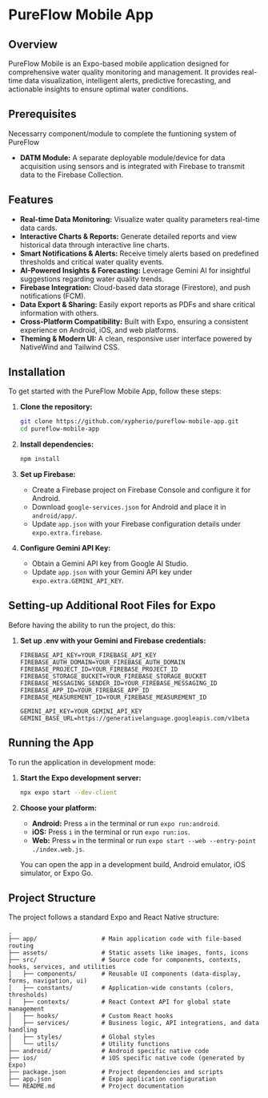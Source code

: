 # PureFlow Mobile App

## Overview

PureFlow Mobile is an Expo-based mobile application designed for comprehensive water quality monitoring and management. It provides real-time data visualization, intelligent alerts, predictive forecasting, and actionable insights to ensure optimal water conditions.

## Prerequisites

Necessarry component/module to complete the funtioning system of PureFlow

- **DATM Module:** A separate deployable module/device for data acquisition using sensors and is integrated with Firebase to transmit data to the Firebase Collection.

## Features

- **Real-time Data Monitoring:** Visualize water quality parameters real-time data cards.
- **Interactive Charts & Reports:** Generate detailed reports and view historical data through interactive line charts.
- **Smart Notifications & Alerts:** Receive timely alerts based on predefined thresholds and critical water quality events.
- **AI-Powered Insights & Forecasting:** Leverage Gemini AI for insightful suggestions regarding water quality trends.
- **Firebase Integration:** Cloud-based data storage (Firestore), and push notifications (FCM).
- **Data Export & Sharing:** Easily export reports as PDFs and share critical information with others.
- **Cross-Platform Compatibility:** Built with Expo, ensuring a consistent experience on Android, iOS, and web platforms.
- **Theming & Modern UI:** A clean, responsive user interface powered by NativeWind and Tailwind CSS.

## Installation

To get started with the PureFlow Mobile App, follow these steps:

1.  **Clone the repository:**

    ```bash
    git clone https://github.com/xypherio/pureflow-mobile-app.git
    cd pureflow-mobile-app
    ```

2.  **Install dependencies:**

    ```bash
    npm install
    ```

3.  **Set up Firebase:**
    - Create a Firebase project on Firebase Console and configure it for Android.
    - Download `google-services.json` for Android and place it in `android/app/`.
    - Update `app.json` with your Firebase configuration details under `expo.extra.firebase`.

4.  **Configure Gemini API Key:**
    - Obtain a Gemini API key from Google AI Studio.
    - Update `app.json` with your Gemini API key under `expo.extra.GEMINI_API_KEY`.

## Setting-up Additional Root Files for Expo

Before having the ability to run the project, do this:

1.  **Set up .env with your Gemini and Firebase credentials:**

    ```
    FIREBASE_API_KEY=YOUR_FIREBASE_API_KEY
    FIREBASE_AUTH_DOMAIN=YOUR_FIREBASE_AUTH_DOMAIN
    FIREBASE_PROJECT_ID=YOUR_FIREBASE_PROJECT_ID
    FIREBASE_STORAGE_BUCKET=YOUR_FIREBASE_STORAGE_BUCKET
    FIREBASE_MESSAGING_SENDER_ID=YOUR_FIREBASE_MESSAGING_ID
    FIREBASE_APP_ID=YOUR_FIREBASE_APP_ID
    FIREBASE_MEASUREMENT_ID=YOUR_FIREBASE_MEASUREMENT_ID

    GEMINI_API_KEY=YOUR_GEMINI_API_KEY
    GEMINI_BASE_URL=https://generativelanguage.googleapis.com/v1beta
    ```

## Running the App

To run the application in development mode:

1.  **Start the Expo development server:**

    ```bash
    npx expo start --dev-client
    ```

2.  **Choose your platform:**
    - **Android:** Press `a` in the terminal or run `expo run:android`.
    - **iOS:** Press `i` in the terminal or run `expo run:ios`.
    - **Web:** Press `w` in the terminal or run `expo start --web --entry-point ./index.web.js`.

    You can open the app in a development build, Android emulator, iOS simulator, or Expo Go.

## Project Structure

The project follows a standard Expo and React Native structure:

```
.
├── app/                  # Main application code with file-based routing
├── assets/               # Static assets like images, fonts, icons
├── src/                  # Source code for components, contexts, hooks, services, and utilities
│   ├── components/       # Reusable UI components (data-display, forms, navigation, ui)
│   ├── constants/        # Application-wide constants (colors, thresholds)
│   ├── contexts/         # React Context API for global state management
│   ├── hooks/            # Custom React hooks
│   ├── services/         # Business logic, API integrations, and data handling
│   ├── styles/           # Global styles
│   └── utils/            # Utility functions
├── android/              # Android specific native code
├── ios/                  # iOS specific native code (generated by Expo)
├── package.json          # Project dependencies and scripts
├── app.json              # Expo application configuration
└── README.md             # Project documentation
```
